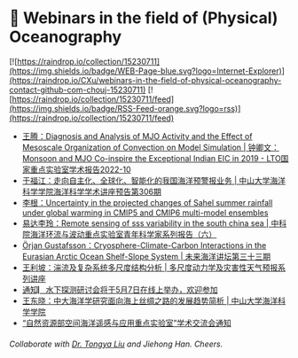# 🌊 Webinars in the field of (Physical) Oceanography

[![https://raindrop.io/collection/15230711](https://img.shields.io/badge/WEB-Page-blue.svg?logo=Internet-Explorer)](https://raindrop.io/CXu/webinars-in-the-field-of-physical-oceanography-contact-github-com-chouj-15230711) [![https://raindrop.io/collection/15230711/feed](https://img.shields.io/badge/RSS-Feed-orange.svg?logo=rss)](https://raindrop.io/collection/15230711/feed)

<!-- BLOG-POST-LIST:START -->
- [王腾：Diagnosis and Analysis of MJO Activity and the Effect of Mesoscale Organization of Convection on Model Simulation | 钟卿文：Monsoon and MJO Co-inspire the Exceptional Indian EIC in 2019 - LTO国家重点实验室学术报告2022-10](https://mp.weixin.qq.com/s/mkTjbDEJTpxaJ2eW7KUQyg)
- [于福江：走向自主化、全球化、智能化的我国海洋预警报业务 | 中山大学海洋科学学院海洋科学学术讲座预告第306期](https://marine.sysu.edu.cn/event/9055)
- [李根：Uncertainty in the projected changes of Sahel summer rainfall under global warming in CMIP5 and CMIP6 multi-model ensembles](https://bulletin.nuist.edu.cn/2022/0505/c1087a194741/page.htm)
- [易达李玲：Remote sensing of sss variability in the south china sea | 中科院海洋环流与波动重点实验室青年科学家系列报告（六）](https://mp.weixin.qq.com/s/-20UzZNex2Er-16PGSsVWw)
- [Örjan Gustafsson：Cryosphere-Climate-Carbon Interactions in the Eurasian Arctic Ocean Shelf-Slope System | 未来海洋讲坛第三十三期](http://afo.ouc.edu.cn/2022/0429/c17407a369216/page.htm)
- [王利坡：湍流及复杂系统多尺度结构分析 | 多尺度动力学及灾害性天气预报系列讲座](https://mp.weixin.qq.com/s/dHrsFrsSUgI_5ZOQJv58cQ)
- [通知▏水下探测研讨会将于5月7日在线上举办，欢迎参加](https://mp.weixin.qq.com/s/QWgMHyhKCVj6B955qHU-sQ)
- [王东晓：中大海洋学研究面向海上丝绸之路的发展趋势简析 | 中山大学海洋科学学院](https://marine.sysu.edu.cn/event/9047)
- [“自然资源部空间海洋遥感与应用重点实验室”学术交流会通知](https://mp.weixin.qq.com/s/toGO2DktKKSVJHPI5cH_OA)
<!-- BLOG-POST-LIST:END -->

###### Collaborate with [Dr. Tongya Liu](https://liutongya.github.io/) and Jiehong Han. Cheers.

